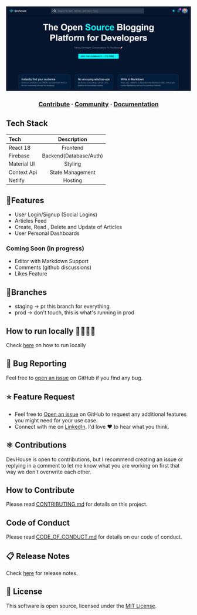<a href="https://devhouse.live"><p align="center">
![home](/assets/homescreen.png)

</p></a>
<p align="center">

</p>
<p align="center">
<!--   <a href="">
    <img src="https://img.shields.io/discord/810571477316403233?style=for-the-badge" alt="discord - users online" />
  </a>
  <a href="https://devhouse.live">
    <img src="https://img.shields.io/endpoint?color=FD4D4D&style=for-the-badge&url=https%3A%2F%2Fapi.dogegarden.net%2Fv1%2Fshields" alt="devhouse" - users online" />
  </a> -->
</p>

<h3 align="center">
  <a href="https://github.com/wisdomekpotu/devhouse/blob/main/CONTRIBUTING.md">Contribute</a>
  <span> · </span>
  <a href="">Community</a>
  <span> · </span>
  <a href="https://github.com/wisdomekpotu/devhouse/blob/main/docs">Documentation</a>
</h3>

## Tech Stack

|       Tech            |      Description          |
| :-------------------- | :-----------------------: |
| React 18              |      Frontend             |
| Firebase              |      Backend(Database/Auth)              |
| Material UI           | Styling    |
| Context Api           |   State Management|
| Netlify               |   Hosting     |





## 🔰Features

- User Login/Signup (Social Logins)
- Articles Feed
- Create, Read , Delete and Update of Articles
- User Personal Dashboards

### Coming Soon (in progress)
- Editor with Markdown Support 
- Comments (github discussions)
- Likes Feature

## 🌿Branches

- staging -> pr this branch for everything
- prod -> don't touch, this is what's running in prod


## How to run locally 🧑‍💻👩‍💻

Check <a href="https://github.com/wisdomekpotu/devhouse/blob/main/CONTRIBUTING.md#quickstart-local-frontend-development">here</a> on how to run locally</a>

## 🐛 Bug Reporting

Feel free to [open an issue](https://github.com/wisdomekpotu/devhouse/issues) on GitHub if you find any bug.

<a id="feature-request"></a>

## ⭐ Feature Request

- Feel free to [Open an issue](https://github.com/wisdomekpotu/devhouse/issues) on GitHub to request any additional features you might need for your use case.
- Connect with me on [LinkedIn](https://www.linkedin.com/in/wisdom-ekpotu/). I'd love ❤️️ to hear what you think.

## ⚛️ Contributions

DevHouse is open to contributions, but I recommend creating an issue or replying in a comment to let me know what you are working on first that way we don't overwrite each other.

## How to Contribute

Please read [CONTRIBUTING.md](https://github.com/wisdomekpotu/devhouse/blob/main/CONTRIBUTING.md) for details on this project.

## Code of Conduct

Please read [CODE_OF_CONDUCT.md](https://ithub.com/wisdomekpotu/devhouse/blob/main/CODE_OF_CONDUCT.md) for details on our code of conduct.

<a id="release-notes"></a>

## 📋 Release Notes

Check [here](https://github.com/wisdomekpotu/devhouse/releases) for release notes.

<a id="license"></a>

## 📜 License

This software is open source, licensed under the [MIT License](https://github.com/wisdomekpotu/devhouse/blob/main/LICENSE).

